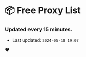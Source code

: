 # :package: Free Proxy List
### Updated every 15 minutes.

- Last updated: `2024-05-18 19:07`

:heart:

